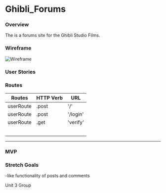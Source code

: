 # Ghibli_Forums

### Overview

The is a forums site for the Ghibli Studio Films. 

### Wireframe

![Wireframe](./path)




### User Stories

### Routes

|Routes                     | HTTP Verb                       | URL                            |
| :----------------------: | ------------------------------- | ------------------------------- |
| userRoute | .post | '/' |
| userRoute | .post | '/login' |
| userRoute | .get | 'verify' |
|  |  |  |
|  |  |  |
|  |  |  |
|  |  |  |
|  |  |  |
___
### MVP


### Stretch Goals

-like functionality of posts and comments

Unit 3 Group
